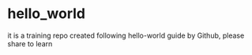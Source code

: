 # hello_world
it is a training repo created following hello-world guide by Github, please share to learn
